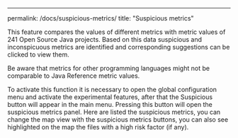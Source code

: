 ---

permalink: /docs/suspicious-metrics/
title: "Suspicious metrics"

This feature compares the values of different metrics with metric values of 241 Open Source Java projects.
Based on this data suspicious and inconspicuous metrics are identified and corresponding suggestions can be clicked to view them.

Be aware that metrics for other programming languages might not be comparable to Java Reference metric values.

To activate this function it is necessary to open the global configuration menu and activate the experimental features,
after that the Suspicious button will appear in the main menu. Pressing this button will open the suspicious metrics panel.
Here are listed the suspicious metrics, you can change the map view with the suspicious metrics buttons, you can also see
highlighted on the map the files with a high risk factor (if any).
